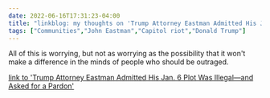 ---date: 2022-06-16T17:31:23-04:00title: "linkblog: my thoughts on 'Trump Attorney Eastman Admitted His Jan. 6 Plot Was Illegal—and Asked for a Pardon'"tags: ["Communities","John Eastman","Capitol riot","Donald Trump"]---All of this is worrying, but not as worrying as the possibility that it won't make a difference in the minds of people who should be outraged. [link to 'Trump Attorney Eastman Admitted His Jan. 6 Plot Was Illegal—and Asked for a Pardon'](https://www.vice.com/en/article/88q9xx/john-eastman-jan-6-riots)